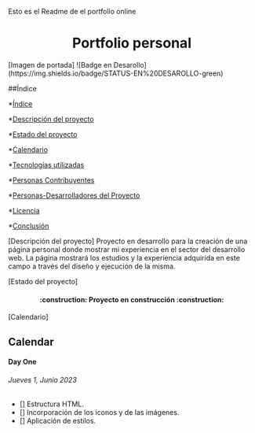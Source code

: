 Esto es el Readme de el portfolio online

<h1 align="center"> Portfolio personal </h1>
[Imagen de portada]
![Badge en Desarollo](https://img.shields.io/badge/STATUS-EN%20DESAROLLO-green)

##Índice

*[Índice](#índice)

*[Descripción del proyecto](#descripción-del-proyecto)

*[Estado del proyecto](#Estado-del-proyecto)

*[Calendario](#Calendario)

*[Tecnologías utilizadas](#tecnologías-utilizadas)

*[Personas Contribuyentes](#personas-contribuyentes)

*[Personas-Desarrolladores del Proyecto](#personas-desarrolladores)

*[Licencia](#licencia)

*[Conclusión](#conclusión)

[Descripción del proyecto]
Proyecto en desarrollo para la creación de una página personal donde mostrar mi experiencia en el sector del desarrollo web. La página mostrará los estudios y la experiencia adquirida en este campo a través del diseño y ejecución de la misma.

[Estado del proyecto]
<h4 align="center">
:construction: Proyecto en construcción :construction:
</h4>

[Calendario]

## Calendar
#### Day One


###### Jueves 1, Junio 2023

- [] Estructura HTML.
- [] Incorporación de los iconos y de las imágenes.
- [] Aplicación de estilos.



